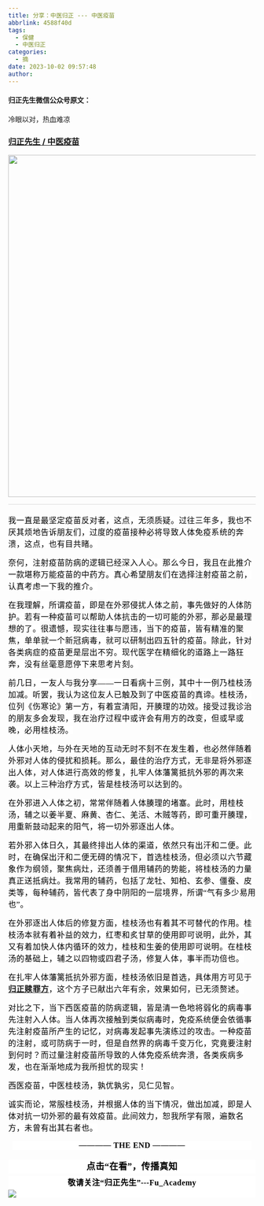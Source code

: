 ```yaml
---
title: 分享：中医归正 --- 中医疫苗
abbrlink: 4588f40d
tags:
  - 保健
  - 中医归正
categories:
  - 摘
date: 2023-10-02 09:57:48
author:
---
```


#### 归正先生微信公众号原文：

冷眼以对，热血难凉

<!-- more -->

###  [归正先生 / 中医疫苗](https://mp.weixin.qq.com/s/koSQme4K70V4JgA5aG5Ifw "跳转至原文")



<div class="rich_media_content ">
                    <p style="text-align: center;"><img class="rich_pages wxw-img" data-croporisrc="https://mmbiz.qlogo.cn/sz_mmbiz_jpg/zjaJCl7DLpXhHqlrMxTzqqfPOTXXfLrkrH03znaeibBvJvzst4TeNYx5ofC9AhXmFrWrNg6jsFaiaJBtUWias8Mkw/0?wx_fmt=jpeg" data-cropx1="0" data-cropx2="640" data-cropy1="0" data-cropy2="769.5501730103807" data-ratio="1.2015625" src="https://mmbiz.qpic.cn/sz_mmbiz_jpg/zjaJCl7DLpXhHqlrMxTzqqfPOTXXfLrkXN0accQYKREn4vAicag6gfdJXWUeRiaU4c2iaiamWtdec8UiafTic6g235SA/640?wx_fmt=jpeg" data-type="jpeg" data-w="640" style="width: 578px;height: 695px;"  /></p><hr style="outline: 0px;font-family: system-ui, -apple-system, BlinkMacSystemFont, &quot;Helvetica Neue&quot;, &quot;PingFang SC&quot;, &quot;Hiragino Sans GB&quot;, &quot;Microsoft YaHei UI&quot;, &quot;Microsoft YaHei&quot;, Arial, sans-serif;letter-spacing: 0.544px;text-wrap: wrap;background-color: rgb(255, 255, 255);border-style: solid;border-right-width: 0px;border-bottom-width: 0px;border-left-width: 0px;border-color: rgba(0, 0, 0, 0.1);transform-origin: 0px 0px;transform: scale(1, 0.5);visibility: visible;"  /><section style="margin-top: 16px;"><span lang="ZH-CN" style="color: rgb(0, 0, 0);font-family: 仿宋;font-size: 16px;letter-spacing: 0.544px;text-align: left;text-wrap: wrap;background-color: rgb(255, 255, 255);">我一直是最坚定疫苗反对者，这点，无须质疑。过往三年多，我也不厌其烦地告诉朋友们，过度的疫苗接种必将导致人体免疫系统的奔溃，这点，也有目共睹。</span></section><p><span lang="ZH-CN" style="color: rgb(0, 0, 0);font-family: 仿宋;font-size: 16px;letter-spacing: 0.544px;text-align: left;text-wrap: wrap;background-color: rgb(255, 255, 255);">奈何，注射疫苗防病的逻辑已经深入人心。那么今日，我且在此推介一款堪称万能疫苗的中药方。真心希望朋友们在选择注射疫苗之前，认真考虑一下我的推介。</span><o:p></o:p></p><p><span lang="ZH-CN" style="color: rgb(0, 0, 0);font-family: 仿宋;font-size: 16px;letter-spacing: 0.544px;text-align: left;text-wrap: wrap;background-color: rgb(255, 255, 255);">在我理解，所谓疫苗，即是在外邪侵扰人体之前，事先做好的人体防护。若有一种疫苗可以帮助人体抗击的一切可能的外邪，那必是最理想的了。很遗憾，现实往往事与愿违，当下的疫苗，皆有精准的聚焦，单单就一个新冠病毒，就可以研制出四五针的疫苗。除此，针对各类病症的疫苗更是层出不穷。现代医学在精细化的道路上一路狂奔，没有丝毫意愿停下来思考片刻。</span><o:p></o:p></p><p><span lang="ZH-CN" style="color: rgb(0, 0, 0);font-family: 仿宋;font-size: 16px;letter-spacing: 0.544px;text-align: left;text-wrap: wrap;background-color: rgb(255, 255, 255);">前几日，一友人与我分享——一日看病十三例，其中十一例乃桂枝汤加减。听罢，我认为这位友人已触及到了中医疫苗的真谛。桂枝汤，位列《伤寒论》第一方，有着宣清阳，开腠理的功效。接受过我诊治的朋友多会发现，我在治疗过程中或许会有用方的改变，但或早或晚，必用桂枝汤。</span><o:p></o:p></p><p><span lang="ZH-CN" style="color: rgb(0, 0, 0);font-family: 仿宋;font-size: 16px;letter-spacing: 0.544px;text-align: left;text-wrap: wrap;background-color: rgb(255, 255, 255);">人体小天地，与外在天地的互动无时不刻不在发生着，也必然伴随着外邪对人体的侵扰和损耗。那么，最佳的治疗方式，无非是</span><span style="background-color: rgb(255, 255, 255);color: rgb(0, 0, 0);font-family: 仿宋;font-size: 16px;letter-spacing: 0.544px;text-align: left;">将</span><span style="background-color: rgb(255, 255, 255);color: rgb(0, 0, 0);font-family: 仿宋;font-size: 16px;letter-spacing: 0.544px;text-align: left;">外邪逐出人体，对人体进行高效的修复，扎牢人体藩篱抵抗外邪的再次来袭。</span><span style="background-color: rgb(255, 255, 255);color: rgb(0, 0, 0);font-family: 仿宋;font-size: 16px;letter-spacing: 0.544px;text-align: left;">以上三种治疗方式，皆是桂枝汤可以达到的。</span></p><p><span style="background-color: rgb(255, 255, 255);color: rgb(0, 0, 0);font-family: 仿宋;font-size: 16px;letter-spacing: 0.544px;text-align: left;">在外邪进入人体之初，常常伴随着人</span><span style="background-color: rgb(255, 255, 255);color: rgb(0, 0, 0);font-family: 仿宋;font-size: 16px;letter-spacing: 0.544px;text-align: left;">体腠理的堵塞。</span><span style="background-color: rgb(255, 255, 255);color: rgb(0, 0, 0);font-family: 仿宋;font-size: 16px;letter-spacing: 0.544px;text-align: left;">此时，用桂枝汤，辅之以姜半夏、麻黄、杏仁、羌活、木贼等药，即可重开腠理，用重新鼓动起来的阳气，将一切外邪逐出人体。</span><span style="font-size: var(--articleFontsize);letter-spacing: 0.034em;"></span></p><p><span lang="ZH-CN" style="color: rgb(0, 0, 0);font-family: 仿宋;font-size: 16px;letter-spacing: 0.544px;text-align: left;text-wrap: wrap;background-color: rgb(255, 255, 255);">若外邪入体日久，其最终排出人体的渠道，依然只有出汗和二便。此时，在确保出汗和二便无碍的情况下，首选桂枝汤，但必须以六节藏象作为纲领，聚焦病灶，还须善于借用辅药的势能，将桂枝汤的力量真正送抵病灶。我常用的辅药，包括了龙牡、知柏、玄参、僵蚕、皮类等，每种辅药，皆代表了身中阴阳的一层境界，所谓“气有多少易用也”。</span><o:p></o:p></p><p><span lang="ZH-CN" style="color: rgb(0, 0, 0);font-family: 仿宋;font-size: 16px;letter-spacing: 0.544px;text-align: left;text-wrap: wrap;background-color: rgb(255, 255, 255);">在外邪逐出人体后的修复方面，桂枝汤也有着其不可替代的作用。桂枝汤本就有着补益的效力，红枣和炙甘草的使用即可说明，此外，其又有着加快人体内循环的效力，桂枝和生姜的使用即可说明。在桂枝汤的基础上，辅之以四物或四君子汤，修复人体，事半而功倍也。</span><o:p></o:p></p><p><span lang="ZH-CN" style="color: rgb(0, 0, 0);font-family: 仿宋;font-size: 16px;letter-spacing: 0.544px;text-align: left;text-wrap: wrap;background-color: rgb(255, 255, 255);">在扎牢人体藩篱抵抗外邪方面，桂枝汤依旧是首选，具体用方可见于<a target="_blank" href="http://mp.weixin.qq.com/s?__biz=MzI5NzQzMzY5NQ==&amp;mid=2247485252&amp;idx=1&amp;sn=01219420c6f6336a70c7c47a7ad7e796&amp;chksm=ecb46874dbc3e162ee525301ece45333025790c071aaa521f3e70b3bf9fe9d02dfa749c3276c&amp;scene=21#wechat_redirect" textvalue="归正赎罪方" linktype="text" imgurl="" imgdata="null" data-itemshowtype="0" tab="innerlink" data-linktype="2"><strong>归正赎罪方</strong></a>，这个方子已献出六年有余，效果如何，已无须赘述。</span><o:p></o:p></p><p><span lang="ZH-CN" style="color: rgb(0, 0, 0);font-family: 仿宋;font-size: 16px;letter-spacing: 0.544px;text-align: left;text-wrap: wrap;background-color: rgb(255, 255, 255);">对比之下，当下西医疫苗的防病逻辑，皆是清一色地将弱化的病毒事先注射入人体。</span><span style="background-color: rgb(255, 255, 255);color: rgb(0, 0, 0);font-family: 仿宋;font-size: 16px;letter-spacing: 0.544px;text-align: left;">当人体再次接触到类似病毒时，免疫系统便会依循事先注射疫苗所产生的记忆，对病毒发起事先演练过的攻击。一种疫苗的注射，或可防病于一时，但是自然界的病毒千变万化，究竟要注射到何时？而过量注射疫苗所导致的人体免疫系统奔溃，各类疾病多发，也在渐渐地成为我所担忧的现实！</span></p><p><span style="background-color: rgb(255, 255, 255);color: rgb(0, 0, 0);font-family: 仿宋;font-size: 16px;letter-spacing: 0.544px;text-align: left;">西医疫苗，中医桂枝汤，孰优孰劣，见仁见智。<br  /></span></p><p><span lang="ZH-CN" style="color: rgb(0, 0, 0);font-family: 仿宋;font-size: 16px;letter-spacing: 0.544px;text-align: left;text-wrap: wrap;background-color: rgb(255, 255, 255);">诚实而论，常服桂枝汤，并根据人体的当下情况，做出加减，即是人体对抗一切外邪的最有效疫苗。此间效力，恕我所学有限，遍数名方，未曾有出其右者也。</span></p><section style="margin-top: 16px;margin-right: 8px;margin-left: 8px;outline: 0px;font-family: system-ui, -apple-system, BlinkMacSystemFont, &quot;Helvetica Neue&quot;, &quot;PingFang SC&quot;, &quot;Hiragino Sans GB&quot;, &quot;Microsoft YaHei UI&quot;, &quot;Microsoft YaHei&quot;, Arial, sans-serif;letter-spacing: 0.544px;text-wrap: wrap;background-color: rgb(255, 255, 255);clear: both;min-height: 1em;text-align: center;"><strong style="outline: 0px;"><span style="outline: 0px;color: rgb(0, 0, 0);font-family: 仿宋;font-size: 16px;">———— THE&nbsp;END ————</span></strong></section>
					<section style="margin-top: 20px;margin-bottom: 5px;outline: 0px;max-width: 100%;font-family: -apple-system, BlinkMacSystemFont, &quot;Helvetica Neue&quot;, &quot;PingFang SC&quot;, &quot;Hiragino Sans GB&quot;, &quot;Microsoft YaHei UI&quot;, &quot;Microsoft YaHei&quot;, Arial, sans-serif;letter-spacing: 0.544px;white-space: normal;font-size: 16px;min-height: 1em;color: rgb(62, 62, 62);text-align: center;line-height: 1.75em;background-color: rgb(255, 255, 255);box-sizing: border-box !important;overflow-wrap: break-word !important;"><strong style="outline: 0px;max-width: 100%;box-sizing: border-box !important;overflow-wrap: break-word !important;"><span style="outline: 0px;max-width: 100%;font-size: 18px;color: rgb(0, 0, 0);font-family: 仿宋;letter-spacing: 0.5px;box-sizing: border-box !important;overflow-wrap: break-word !important;">点击“在看”，传播真知</span></strong></section><section style="margin-top: 5px;margin-bottom: 5px;outline: 0px;max-width: 100%;font-family: -apple-system, BlinkMacSystemFont, &quot;Helvetica Neue&quot;, &quot;PingFang SC&quot;, &quot;Hiragino Sans GB&quot;, &quot;Microsoft YaHei UI&quot;, &quot;Microsoft YaHei&quot;, Arial, sans-serif;letter-spacing: 0.544px;white-space: normal;font-size: 16px;min-height: 1em;color: rgb(62, 62, 62);text-align: center;line-height: 1.75em;background-color: rgb(255, 255, 255);box-sizing: border-box !important;overflow-wrap: break-word !important;"><strong style="outline: 0px;max-width: 100%;box-sizing: border-box !important;overflow-wrap: break-word !important;"><span style="outline: 0px;max-width: 100%;font-size: 18px;color: rgb(0, 0, 0);font-family: 仿宋;letter-spacing: 0.5px;box-sizing: border-box !important;overflow-wrap: break-word !important;"><strong style="outline: 0px;max-width: 100%;color: rgb(62, 62, 62);font-size: 16px;box-sizing: border-box !important;overflow-wrap: break-word !important;"><span style="outline: 0px;max-width: 100%;color: rgb(0, 0, 0);box-sizing: border-box !important;overflow-wrap: break-word !important;">敬请关注“归正先生”---Fu_Academy</span></strong></span></strong><img style="clear: both; display: block; margin:auto;" src="https://mmbiz.qpic.cn/mmbiz_png/zjaJCl7DLpVKRC65ufmbGmuW2lHdBt8icKFOokwHAzd5D6xDM99b8ia0dpnR1FQzd8V0tIIcy5FARc5VjdZVhmUA/640?wx_fmt=png" /></section>
                </div>
